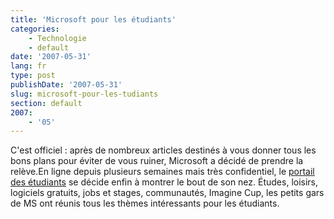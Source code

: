 ```yaml
---
title: 'Microsoft pour les étudiants'
categories:
    - Technologie
    - default
date: '2007-05-31'
lang: fr
type: post
publishDate: '2007-05-31'
slug: microsoft-pour-les-tudiants
section: default
2007:
    - '05'
---
```


C'est officiel&nbsp;: après de nombreux articles destinés à vous donner tous les bons plans pour éviter de vous ruiner, Microsoft a décidé de prendre la relève.En ligne depuis plusieurs semaines mais très confidentiel, le [portail des étudiants](http://www.microsoft.com/france/etudiants/) se décide enfin à montrer le bout de son nez. Études, loisirs, logiciels gratuits, jobs et stages, communautés, Imagine Cup, les petits gars de MS ont réunis tous les thèmes intéressants pour les étudiants.
